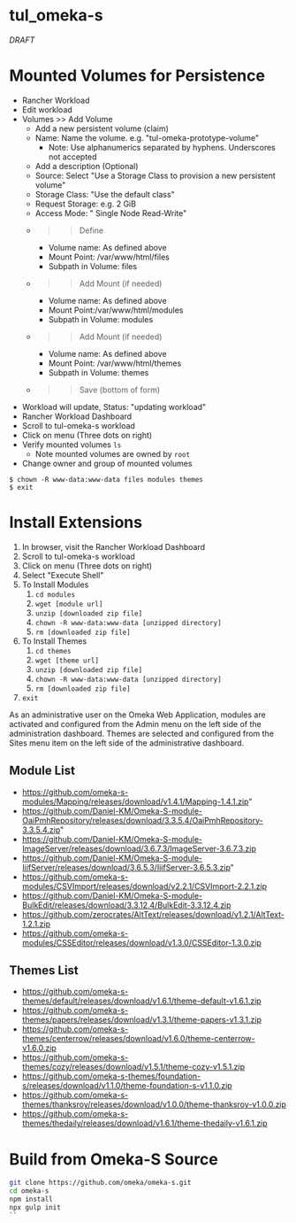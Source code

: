 # tul_omeka-s

*DRAFT*

# Mounted Volumes for Persistence

- Rancher Workload
- Edit workload
- Volumes >> Add Volume
	- Add a new persistent volume (claim)
	- Name: Name the volume. e.g. "tul-omeka-prototype-volume"
		- Note: Use alphanumerics separated by hyphens. Underscores not accepted
	- Add a description (Optional)
	- Source: Select "Use a Storage Class to provision a new persistent volume"
	- Storage Class: "Use the default class"
	- Request Storage: e.g. 2 GiB
	- Access Mode: " Single Node Read-Write"
	- >> Define
		- Volume name: As defined above
		- Mount Point: /var/www/html/files
		- Subpath in Volume: files
	- >> Add Mount (if needed)
		- Volume name: As defined above
		- Mount Point:/var/www/html/modules
		- Subpath in Volume: modules
	- >> Add Mount (if needed)
		- Volume name: As defined above
		- Mount Point: /var/www/html/themes
		- Subpath in Volume: themes
	- >> Save (bottom of form)
- Workload will update, Status: "updating workload"
- Rancher Workload Dashboard
- Scroll to tul-omeka-s workload
- Click on menu (Three dots on right)
- Verify mounted volumes `ls`
	- Note mounted volumes are owned by `root`
- Change owner and group of mounted volumes

```
$ chown -R www-data:www-data files modules themes
$ exit
```

# Install Extensions

1. In browser, visit the Rancher Workload Dashboard
2. Scroll to tul-omeka-s workload
3. Click on menu (Three dots on right)
4. Select "Execute Shell"
5. To Install Modules
	1. `cd modules`
	2. `wget [module url]`
	3. `unzip [downloaded zip file]`
	4. `chown -R www-data:www-data [unzipped directory]`
	5. `rm [downloaded zip file]`
6. To Install Themes
	1. `cd themes`
	2. `wget [theme url]`
	3. `unzip [downloaded zip file]`
	4. `chown -R www-data:www-data [unzipped directory]`
	5. `rm [downloaded zip file]`
7. `exit`

As an administrative user on the Omeka Web Application, modules are activated and configured
from the Admin menu on the left side of the administration dashboard.  Themes are selected
and configured from the Sites menu item on the left side of the administrative dashboard.

## Module List

- https://github.com/omeka-s-modules/Mapping/releases/download/v1.4.1/Mapping-1.4.1.zip"
- https://github.com/Daniel-KM/Omeka-S-module-OaiPmhRepository/releases/download/3.3.5.4/OaiPmhRepository-3.3.5.4.zip"
- https://github.com/Daniel-KM/Omeka-S-module-ImageServer/releases/download/3.6.7.3/ImageServer-3.6.7.3.zip
- https://github.com/Daniel-KM/Omeka-S-module-IiifServer/releases/download/3.6.5.3/IiifServer-3.6.5.3.zip" 
- https://github.com/omeka-s-modules/CSVImport/releases/download/v2.2.1/CSVImport-2.2.1.zip
- https://github.com/Daniel-KM/Omeka-S-module-BulkEdit/releases/download/3.3.12.4/BulkEdit-3.3.12.4.zip
- https://github.com/zerocrates/AltText/releases/download/v1.2.1/AltText-1.2.1.zip
- https://github.com/omeka-s-modules/CSSEditor/releases/download/v1.3.0/CSSEditor-1.3.0.zip

## Themes List

- https://github.com/omeka-s-themes/default/releases/download/v1.6.1/theme-default-v1.6.1.zip
- https://github.com/omeka-s-themes/papers/releases/download/v1.3.1/theme-papers-v1.3.1.zip
- https://github.com/omeka-s-themes/centerrow/releases/download/v1.6.0/theme-centerrow-v1.6.0.zip
- https://github.com/omeka-s-themes/cozy/releases/download/v1.5.1/theme-cozy-v1.5.1.zip
- https://github.com/omeka-s-themes/foundation-s/releases/download/v1.1.0/theme-foundation-s-v1.1.0.zip
- https://github.com/omeka-s-themes/thanksroy/releases/download/v1.0.0/theme-thanksroy-v1.0.0.zip
- https://github.com/omeka-s-themes/thedaily/releases/download/v1.6.1/theme-thedaily-v1.6.1.zip

# Build from Omeka-S Source

```bash
git clone https://github.com/omeka/omeka-s.git
cd omeka-s
npm install
npx gulp init
``
